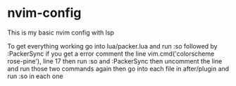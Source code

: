 # nvim-config
This is my basic nvim config with lsp

To get everything working go into lua/packer.lua and run :so followed by :PackerSync
if you get a error comment the line vim.cmd('colorscheme rose-pine'), line 17 then run :so and :PackerSync
then uncomment the line and run those two commands again
then go into each file in after/plugin and run :so in each one
